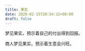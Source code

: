 ```yaml
---
title: 果实
date: 2020-02-15T20:54:12+08:00
draft: false
---
```


梦见果实，预示着自己的付出得到回报。



商人梦见果实，预示着生意会兴旺。

